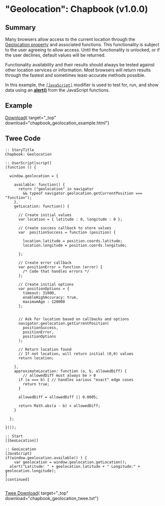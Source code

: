 # "Geolocation": Chapbook (v1.0.0)

## Summary

Many browsers allow access to the current location through the [Geolocation property](https://developer.mozilla.org/en-US/docs/Web/API/Geolocation) and associated functions. This functionality is subject to the user agreeing to allow access. Until the functionality is unlocked, or if the user declines, default values will be returned.

Functionality availability and their results should always be tested against other location services or information. Most browsers will return results through the fastest and sometimes least-accurate methods possible.

In this example, the [`[JavaScript]`](https://klembot.github.io/chapbook/guide/advanced/using-javascript-in-passages.html) modifier is used to test for, run, and show data using an **[alert()](https://developer.mozilla.org/en-US/docs/Web/API/Window/alert)** from the JavaScript functions.

## Example

[Download](chapbook_geolocation_example.html){ target="_top" download="chapbook_geolocation_example.html"}

## Twee Code

```twee
:: StoryTitle
Chapbook: Geolocation

:: UserScript[script]
(function () {

  window.geolocation = {

    available: function() {
      return ("geolocation" in navigator
        && typeof navigator.geolocation.getCurrentPosition === "function");
    },
    getLocation: function() {

      // Create initial values
      var location = { latitude : 0, longitude : 0 };

      // Create success callback to store values
      var  positionSuccess = function (position) {

        location.latitude = position.coords.latitude;
        location.longitude = position.coords.longitude;

      };

      // Create error callback
      var positionError = function (error) {
        /* Code that handles errors */
      };

      // Create initial options
      var positionOptions = {
        timeout: 31000,
        enableHighAccuracy: true,
        maximumAge : 120000
      };


      // Ask for location based on callbacks and options
      navigator.geolocation.getCurrentPosition(
        positionSuccess,
        positionError,
        positionOptions
      );

      // Return location found
      // If not location, will return initial (0,0) values
      return location;

    },
    approximateLocation: function (a, b, allowedDiff) {
        // allowedDiff must always be > 0
      if (a === b) { // handles various "exact" edge cases
        return true;
      }

      allowedDiff = allowedDiff || 0.0005;

      return Math.abs(a - b) < allowedDiff;
    }

  };
  
}());

:: Start
[[GeoLocation]]

:: GeoLocation
[JavaScript]
if(window.geolocation.available() ) {
    var geolocation = window.geolocation.getLocation();
  alert("Latitude: " + geolocation.latitude + " Longitude:" + geolocation.longitude);
}
[continued]


```

[Twee Download](chapbook_geolocation_twee.txt){ target="_top" download="chapbook_geolocation_twee.txt"}
